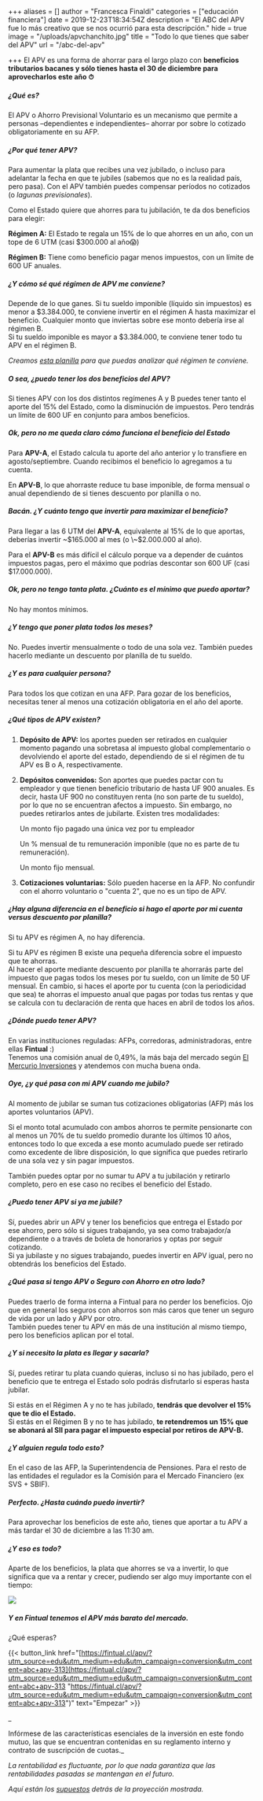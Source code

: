 +++
aliases = []
author = "Francesca Finaldi"
categories = ["educación financiera"]
date = 2019-12-23T18:34:54Z
description = "El ABC del APV fue lo más creativo que se nos ocurrió para esta descripción."
hide = true
image = "/uploads/apvchanchito.jpg"
title = "Todo lo que tienes que saber del APV"
url = "/abc-del-apv"

+++
El APV es una forma de ahorrar para el largo plazo con **beneficios tributarios bacanes y sólo tienes hasta el 30 de diciembre para aprovecharlos este año ⏱**

##### ¿Qué es?

El APV o Ahorro Previsional Voluntario es un mecanismo que permite a personas –dependientes e independientes– ahorrar por sobre lo cotizado obligatoriamente en su AFP.

##### ¿Por qué tener APV?

Para aumentar la plata que recibes una vez jubilado, o incluso para adelantar la fecha en que te jubiles (sabemos que no es la realidad país, pero pasa). Con el APV también puedes compensar períodos no cotizados (o _lagunas previsionales_).

Como el Estado quiere que ahorres para tu jubilación, te da dos beneficios para elegir:

**Régimen A:** El Estado te regala un 15% de lo que ahorres en un año, con un tope de 6 UTM (casi $300.000 al año😱)

**Régimen B:** Tiene como beneficio pagar menos impuestos, con un límite de 600 UF anuales.

##### ¿Y cómo sé qué régimen de APV me conviene?

Depende de lo que ganes. Si tu sueldo imponible (líquido sin impuestos) es menor a $3.384.000, te conviene invertir en el régimen A hasta maximizar el beneficio. Cualquier monto que inviertas sobre ese monto debería irse al régimen B.  
Si tu sueldo imponible es mayor a $3.384.000, te conviene tener todo tu APV en el régimen B.

_Creamos_ [_esta planilla_](https://docs.google.com/spreadsheets/d/1jnpbeqiFwQ1qFFITIaMBAy0F3B9_MXm8MdDC8MQNDaA/copy) _para que puedas analizar qué régimen te conviene._

##### O sea, ¿puedo tener los dos beneficios del APV?

Si tienes APV con los dos distintos regímenes A y B puedes tener tanto el aporte del 15% del Estado, como la disminución de impuestos. Pero tendrás un límite de 600 UF en conjunto para ambos beneficios.

##### Ok, pero no me queda claro cómo funciona el beneficio del Estado

Para **APV-A**, el Estado calcula tu aporte del año anterior y lo transfiere en agosto/septiembre. Cuando recibimos el beneficio lo agregamos a tu cuenta.

En **APV-B**, lo que ahorraste reduce tu base imponible, de forma mensual o anual dependiendo de si tienes descuento por planilla o no.

##### Bacán. ¿Y cuánto tengo que invertir para maximizar el beneficio?

Para llegar a las 6 UTM del **APV-A**, equivalente al 15% de lo que aportas, deberías invertir \~$165.000 al mes (o \~$2.000.000 al año).

Para el **APV-B** es más difícil el cálculo porque va a depender de cuántos impuestos pagas, pero el máximo que podrías descontar son 600 UF (casi $17.000.000).

##### Ok, pero no tengo tanta plata. ¿Cuánto es el mínimo que puedo aportar?

No hay montos mínimos.

##### ​¿Y tengo que poner plata todos los meses?

No. Puedes invertir mensualmente o todo de una sola vez. También puedes hacerlo mediante un descuento por planilla de tu sueldo.

##### ¿Y es para cualquier persona?

Para todos los que cotizan en una AFP. Para gozar de los beneficios, necesitas tener al menos una cotización obligatoria en el año del aporte.

##### ¿Qué tipos de APV existen?

1. **Depósito de APV:** los aportes pueden ser retirados en cualquier momento pagando una sobretasa al impuesto global complementario o devolviendo el aporte del estado, dependiendo de si el régimen de tu APV es B o A, respectivamente.
2. **Depósitos convenidos:** Son aportes que puedes pactar con tu empleador y que tienen beneficio tributario de hasta UF 900 anuales. Es decir, hasta UF 900 no constituyen renta (no son parte de tu sueldo), por lo que no se encuentran afectos a impuesto. Sin embargo, no puedes retirarlos antes de jubilarte. Existen tres modalidades:

   Un monto fijo pagado una única vez por tu empleador

   Un % mensual de tu remuneración imponible (que no es parte de tu remuneración).

   Un monto fijo mensual.
3. **Cotizaciones voluntarias:** Sólo pueden hacerse en la AFP. No confundir con el ahorro voluntario o "cuenta 2", que no es un tipo de APV.

##### ¿Hay alguna diferencia en el beneficio si hago el aporte por mi cuenta versus descuento por planilla?

Si tu APV es régimen A, no hay diferencia.

Si tu APV es régimen B existe una pequeña diferencia sobre el impuesto que te ahorras.  
Al hacer el aporte mediante descuento por planilla te ahorrarás parte del impuesto que pagas todos los meses por tu sueldo, con un límite de 50 UF mensual. En cambio, si haces el aporte por tu cuenta (con la periodicidad que sea) te ahorras el impuesto anual que pagas por todas tus rentas y que se calcula con tu declaración de renta que haces en abril de todos los años.

##### ¿Dónde puedo tener APV?

En varias instituciones reguladas: AFPs, corredoras, administradoras, entre ellas **Fintual** :)  
Tenemos una comisión anual de 0,49%, la más baja del mercado según [El Mercurio Inversiones](http://www.elmercurio.com/Inversiones/Noticias/Analisis/2019/01/25/Nueva-serie-APV-de-fondos-mutuos-de-Fintual-es-la-mas-barata-del-mercado.aspx) y atendemos con mucha buena onda.

##### Oye, ¿y qué pasa con mi APV cuando me jubilo?

Al momento de jubilar se suman tus cotizaciones obligatorias (AFP) más los aportes voluntarios (APV).

Si el monto total acumulado con ambos ahorros te permite pensionarte con al menos un 70% de tu sueldo promedio durante los últimos 10 años, entonces todo lo que exceda a ese monto acumulado puede ser retirado como excedente de libre disposición, lo que significa que puedes retirarlo de una sola vez y sin pagar impuestos.

También puedes optar por no sumar tu APV a tu jubilación y retirarlo completo, pero en ese caso no recibes el beneficio del Estado.

##### ¿Puedo tener APV si ya me jubilé?

Sí, puedes abrir un APV y tener los beneficios que entrega el Estado por ese ahorro, pero sólo si sigues trabajando, ya sea como trabajador/a dependiente o a través de boleta de honorarios y optas por seguir cotizando.  
Si ya jubilaste y no sigues trabajando, puedes invertir en APV igual, pero no obtendrás los beneficios del Estado.

##### ¿Qué pasa si tengo APV o Seguro con Ahorro en otro lado?

Puedes traerlo de forma interna a Fintual para no perder los beneficios. Ojo que en general los seguros con ahorros son más caros que tener un seguro de vida por un lado y APV por otro.  
También puedes tener tu APV en más de una institución al mismo tiempo, pero los beneficios aplican por el total.

##### ¿Y si necesito la plata es llegar y sacarla?

Sí, puedes retirar tu plata cuando quieras, incluso si no has jubilado, pero el beneficio que te entrega el Estado solo podrás disfrutarlo si esperas hasta jubilar.

Si estás en el Régimen A y no te has jubilado, **tendrás que devolver el 15% que te dio el Estado.**  
Si estás en el Régimen B y no te has jubilado, **te retendremos un 15% que se abonará al SII para pagar el impuesto especial por retiros de APV-B.**

##### ¿Y alguien regula todo esto?

En el caso de las AFP, la Superintendencia de Pensiones. Para el resto de las entidades el regulador es la Comisión para el Mercado Financiero (ex SVS + SBIF).

##### Perfecto. ¿Hasta cuándo puedo invertir?

Para aprovechar los beneficios de este año, tienes que aportar a tu APV a más tardar el 30 de diciembre a las 11:30 am.

##### ¿Y eso es todo?

Aparte de los beneficios, la plata que ahorres se va a invertir, lo que significa que va a rentar y crecer, pudiendo ser algo muy importante con el tiempo:

![](/uploads/APVeneltiempo.png)

##### Y en Fintual tenemos el APV más barato del mercado.

¿Qué esperas?

{{< button_link href="[https://fintual.cl/apv/?utm_source=edu&utm_medium=edu&utm_campaign=conversion&utm_content=abc+apv-313](https://fintual.cl/apv/?utm_source=edu&utm_medium=edu&utm_campaign=conversion&utm_content=abc+apv-313 "https://fintual.cl/apv/?utm_source=edu&utm_medium=edu&utm_campaign=conversion&utm_content=abc+apv-313")" text="Empezar" >}}

_

Infórmese de las características esenciales de la inversión en este fondo mutuo, las que se encuentran contenidas en su reglamento interno y contrato de suscripción de cuotas._

_La rentabilidad es fluctuante, por lo que nada garantiza que las rentabilidades pasadas se mantengan en el futuro._

_Aquí están los_ [_supuestos_](https://edu.fintual.cl/simulaciones-mail-apv-octubre-2019/) _detrás de la proyección mostrada._
